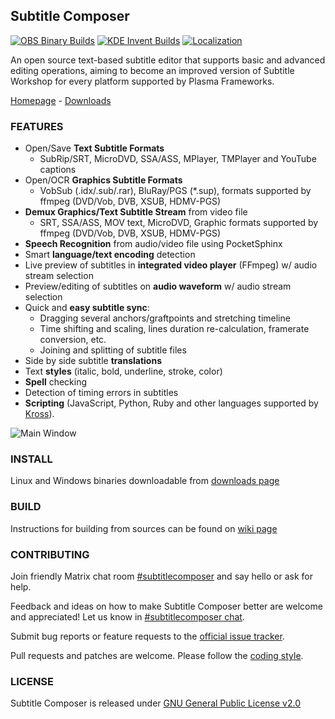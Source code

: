 ## Subtitle Composer
[![OBS Binary Builds](https://build.opensuse.org/projects/home:maxrd2/packages/subtitlecomposer-git/badge.svg?type=percent)](https://build.opensuse.org/package/show/home:maxrd2/subtitlecomposer-git)
[![KDE Invent Builds](https://invent.kde.org/multimedia/subtitlecomposer/badges/master/pipeline.svg)](https://invent.kde.org/multimedia/subtitlecomposer/-/pipelines)
[![Localization](https://d322cqt584bo4o.cloudfront.net/subtitlecomposer/localized.svg)](https://l10n.kde.org/stats/gui/trunk-kf5/po/subtitlecomposer.po/)

An open source text-based subtitle editor that supports basic and advanced editing operations, aiming to become an improved version of Subtitle Workshop for every platform supported by Plasma Frameworks.

[Homepage][homepage] - [Downloads][downloads]

### FEATURES
  - Open/Save **Text Subtitle Formats**
    - SubRip/SRT, MicroDVD, SSA/ASS, MPlayer, TMPlayer and YouTube captions
  - Open/OCR **Graphics Subtitle Formats**
    - VobSub (.idx/.sub/.rar), BluRay/PGS (*.sup), formats supported by ffmpeg (DVD/Vob, DVB, XSUB, HDMV-PGS)
  - **Demux Graphics/Text Subtitle Stream** from video file
    - SRT, SSA/ASS, MOV text, MicroDVD, Graphic formats supported by ffmpeg (DVD/Vob, DVB, XSUB, HDMV-PGS)
  - **Speech Recognition** from audio/video file using PocketSphinx
  - Smart **language/text encoding** detection
  - Live preview of subtitles in **integrated video player** (FFmpeg) w/ audio stream selection
  - Preview/editing of subtitles on **audio waveform** w/ audio stream selection
  - Quick and **easy subtitle sync**:
    - Dragging several anchors/graftpoints and stretching timeline
    - Time shifting and scaling, lines duration re-calculation, framerate conversion, etc.
    - Joining and splitting of subtitle files
  - Side by side subtitle **translations**
  - Text **styles** (italic, bold, underline, stroke, color)
  - **Spell** checking
  - Detection of timing errors in subtitles
  - **Scripting** (JavaScript, Python, Ruby and other languages supported by [Kross](http://techbase.kde.org/Development/Tutorials/Kross-Tutorial)).

![Main Window](https://cdn.kde.org/screenshots/subtitlecomposer/mainwindow.png)

### INSTALL
Linux and Windows binaries downloadable from [downloads page][downloads]

### BUILD
Instructions for building from sources can be found on [wiki page][build instructions]

### CONTRIBUTING
Join friendly Matrix chat room [#subtitlecomposer][matrix-chat] and say hello or ask for help.

Feedback and ideas on how to make Subtitle Composer better are welcome and appreciated!
Let us know in [#subtitlecomposer chat][matrix-chat].

Submit bug reports or feature requests to the [official issue tracker][bugs].

Pull requests and patches are welcome. Please follow the [coding style][coding style].

### LICENSE

Subtitle Composer is released under [GNU General Public License v2.0](LICENSE)

[homepage]: https://subtitlecomposer.kde.org/
[matrix-chat]: https://webchat.kde.org/#/room/#subtitlecomposer:kde.org
[bugs]: https://invent.kde.org/kde/subtitlecomposer/issues "Issue Tracker"
[milestones]: https://invent.kde.org/kde/subtitlecomposer/-/milestones "Milestones"
[coding style]: https://invent.kde.org/kde/subtitlecomposer/blob/master/README.CodingStyle.md "Coding Style"
[build instructions]: https://invent.kde.org/kde/subtitlecomposer/wikis/Building-from-sources "Build Instructions"
[downloads]: https://subtitlecomposer.kde.org/download.html